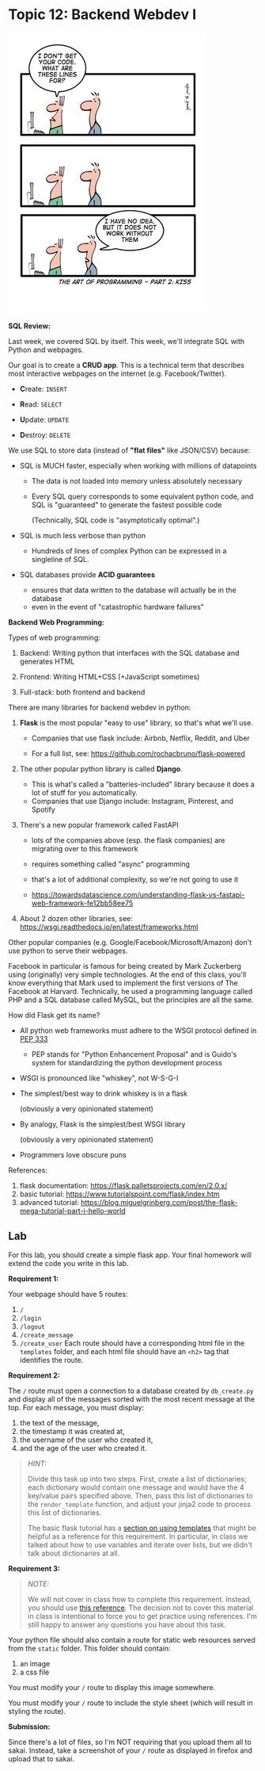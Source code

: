 # Topic 12: Backend Webdev I

<img width=400px src=6a00d8341d3df553ef01157073a04e970c-800wi.jpeg />

**SQL Review:**

Last week, we covered SQL by itself.
This week, we'll integrate SQL with Python and webpages.

Our goal is to create a **CRUD app**.
This is a technical term that describes most interactive webpages on the internet (e.g. Facebook/Twitter).

- **C**reate: `INSERT`

- **R**ead: `SELECT`

- **U**pdate: `UPDATE`

- **D**estroy: `DELETE`

We use SQL to store data (instead of **"flat files"** like JSON/CSV) because:

- SQL is MUCH faster, especially when working with millions of datapoints

  - The data is not loaded into memory unless absolutely necessary

  - Every SQL query corresponds to some equivalent python code,
    and SQL is "guaranteed" to generate the fastest possible code

    (Technically, SQL code is "asymptotically optimal".)

- SQL is much less verbose than python

  - Hundreds of lines of complex Python can be expressed in a singleline of SQL.

- SQL databases provide **ACID guarantees**
    - ensures that data written to the database will actually be in the database
    - even in the event of "catastrophic hardware failures"

<!--
The downside of SQL is that it makes our webpages more prone to being "hacked" (in the muggle sense of the word).

- SQL injection

- <img width=600px src=exploits_of_a_mom.png />
-->

**Backend Web Programming:**

Types of web programming:

1. Backend: Writing python that interfaces with the SQL database and generates HTML

1. Frontend: Writing HTML+CSS (+JavaScript sometimes)

1. Full-stack: both frontend and backend

There are many libraries for backend webdev in python:

1. **Flask** is the most popular "easy to use" library,
    so that's what we'll use.

    - Companies that use flask include: Airbnb, Netflix, Reddit, and Uber 

    - For a full list, see: https://github.com/rochacbruno/flask-powered

1. The other popular python library is called **Django**.
   - This is what's called a "batteries-included" library because it does a lot of stuff for you automatically.
   - Companies that use Django include: Instagram, Pinterest, and Spotify

1. There's a new popular framework called FastAPI

    - lots of the companies above (esp. the flask companies) are migrating over to this framework

    - requires something called "async" programming

    - that's a lot of additional complexity, so we're not going to use it

    - https://towardsdatascience.com/understanding-flask-vs-fastapi-web-framework-fe12bb58ee75

1. About 2 dozen other libraries, see: https://wsgi.readthedocs.io/en/latest/frameworks.html

Other popular companies (e.g. Google/Facebook/Microsoft/Amazon) don't use python to serve their webpages.

Facebook in particular is famous for being created by Mark Zuckerberg using (originally) very simple technologies.
At the end of this class, you'll know everything that Mark used to implement the first versions of The Facebook at Harvard.
Technically, he used a programming language called PHP and a SQL database called MySQL,
but the principles are all the same.

How did Flask get its name?

- All python web frameworks must adhere to the WSGI protocol defined in [PEP 333](https://www.python.org/dev/peps/pep-0333/)

    - PEP stands for "Python Enhancement Proposal" and is Guido's system for standardizing the python development process

- WSGI is pronounced like "whiskey", not W-S-G-I

- The simplest/best way to drink whiskey is in a flask

  (obviously a very opinionated statement)

- By analogy, Flask is the simplest/best WSGI library

  (obviously a very opinionated statement)

- Programmers love obscure puns

References:

1. flask documentation: https://flask.palletsprojects.com/en/2.0.x/
1. basic tutorial: https://www.tutorialspoint.com/flask/index.htm 
1. advanced tutorial: https://blog.miguelgrinberg.com/post/the-flask-mega-tutorial-part-i-hello-world

## Lab

For this lab, you should create a simple flask app.
Your final homework will extend the code you write in this lab.

**Requirement 1:**

Your webpage should have 5 routes:
1. `/`
1. `/login`
1. `/logout`
1. `/create_message`
1. `/create_user`
Each route should have a corresponding html file in the `templates` folder,
and each html file should have an `<h2>` tag that identifies the route.
<!--
and each of these html templates should extend a `base.html` template that contains the menu for your webpage.
The template for each route should contain an `<h2>` tag that identifies the route that has been selected.
-->

**Requirement 2:**

The `/` route must open a connection to a database created by `db_create.py` and display all of the messages sorted with the most recent message at the top.
For each message, you must display:
1. the text of the message,
1. the timestamp it was created at,
1. the username of the user who created it,
1. and the age of the user who created it.

> *HINT:*
>
> Divide this task up into two steps.
> First, create a list of dictionaries;
> each dictionary would contain one message and would have the 4 key/value pairs specified above. 
> Then, pass this list of dictionaries to the `render_template` function,
> and adjust your jinja2 code to process this list of dictionaries.
>
> The basic flask tutorial has a [section on using templates](https://www.tutorialspoint.com/flask/flask_templates.htm) that might be helpful as a reference for this requirement.
> In particular, in class we talked about how to use variables and iterate over lists, but we didn't talk about dictionaries at all.

**Requirement 3:**

> *NOTE:*
> 
> We will not cover in class how to complete this requirement.
> Instead, you should use [this reference](https://www.tutorialspoint.com/flask/flask_static_files.htm).
> The decision not to cover this material in class is intentional to force you to get practice using references.
> I'm still happy to answer any questions you have about this task.

Your python file should also contain a route for static web resources served from the `static` folder.
This folder should contain:
1. an image
1. a css file

You must modify your `/` route to display this image somewhere.

You must modify your `/` route to include the style sheet (which will result in styling the route).

**Submission:**

Since there's a lot of files,
so I'm NOT requiring that you upload them all to sakai.
Instead, take a screenshot of your `/` route as displayed in firefox and upload that to sakai.
